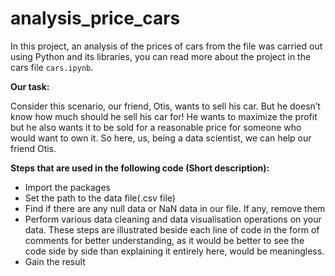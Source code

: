 # analysis_price_cars
In this project, an analysis of the prices of cars from the file was carried out using Python and its libraries, you can read more about the project in the cars file ``` cars.ipynb ```.

**Our task:**

Consider this scenario, our friend, Otis, wants to sell his car. But he doesn’t know how much should he sell his car for! He wants to maximize the profit but he also wants it to be sold for a reasonable price for someone who would want to own it. So here, us, being a data scientist, we can help our friend Otis.

**Steps that are used in the following code (Short description):** 

- Import the packages
- Set the path to the data file(.csv file)
- Find if there are any null data or NaN data in our file. If any, remove them
- Perform various data cleaning and data visualisation operations on your data. These steps are illustrated beside each line of code in the form of comments for better understanding, as it would be better to see the code side by side than explaining it entirely here, would be meaningless.
- Gain the result
